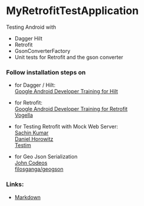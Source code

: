 # MyRetrofitTestApplication

Testing Android with

- Dagger Hilt
- Retrofit
- GsonConverterFactory
- Unit tests for Retrofit and the gson converter

### Follow installation steps on

- for Dagger / Hilt:
  <br> [Google Android Developer Training for Hilt](https://developer.android.com/training/dependency-injection/hilt-android)

- for Retrofit:
  <br> [Google Android Developer Training for Retrofit](https://developer.android.com/codelabs/basic-android-kotlin-training-getting-data-internet#7)
  <br> [Vogella](https://www.vogella.com/tutorials/Retrofit/article.html)

- for Testing Retrofit with Mock Web Server:
  <br> [Sachin Kumar](https://sachinkmr375.medium.com/unit-test-retrofit-api-calls-with-mockwebserver-bbb9f66a78a6)
  <br> [Daniel Horowitz](https://proandroiddev.com/testing-retrofit-converter-with-mock-webserver-50f3e1f54013)
  <br> [Testim](https://www.testim.io/blog/how-to-use-mockwebserver/)

- for Geo Json Serialization
  <br> [John Codeos](https://johncodeos.com/how-to-parse-json-with-retrofit-converters-using-kotlin/)
  <br> [filosganga/geogson](https://github.com/filosganga/geogson)

### Links:

- [Markdown](https://docs.github.com/en/get-started/writing-on-github/getting-started-with-writing-and-formatting-on-github/basic-writing-and-formatting-syntax)



